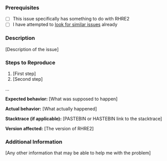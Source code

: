 ### Prerequisites
* [ ] This issue specifically has something to do with RHRE2
* [ ] I have attempted to [look for similar issues](https://github.com/chrislo27/RhythmHeavenRemixEditor/issues?utf8=%E2%9C%93&q=is%3Aissue)
already

### Description
[Description of the issue]

### Steps to Reproduce
1. [First step]
2. [Second step]

...

**Expected behavior:** [What was supposed to happen]

**Actual behavior:** [What actually happened]

**Stacktrace (if applicable):** [PASTEBIN or HASTEBIN link to the stacktrace]

**Version affected:** [The version of RHRE2]

### Additional Information
[Any other information that may be able to help me with the problem]
